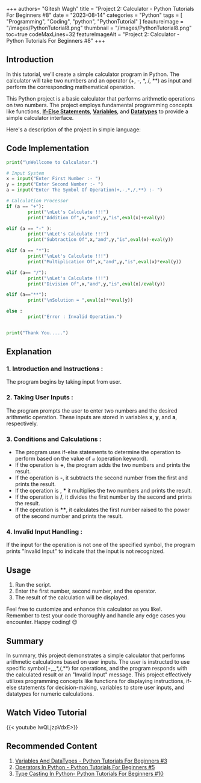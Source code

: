 +++
authors= "Gitesh Wagh"
title = "Project 2: Calculator - Python Tutorials For Beginners #8"
date = "2023-08-14"
categories = "Python"
tags = [
  "Programming", 
  "Coding",
  "python",
  "PythonTutorial"
]
feautureimage = "/images/PythonTutorial8.png"
thumbnail = "/images/PythonTutorial8.png"
toc=true
codeMaxLines=32
featureImageAlt = "Project 2: Calculator - Python Tutorials For Beginners #8"
+++

## Introduction
  
In this tutorial, we’ll create a simple calculator program in Python. The calculator will take two numbers and an operator (+, -, *, /, **) as input and perform the corresponding mathematical operation.  
  
This Python project is a basic calculator that performs arithmetic operations on two numbers. The project employs fundamental programming concepts like functions, **[If-Else Statements](https://giteshwagh.com/post/if-else-statements-in-python-tutorial-6/)**, **[Variables](https://giteshwagh.com/post/variables-and-datatypes-python-tutorial-3/)**, and **[Datatypes](https://giteshwagh.com/post/variables-and-datatypes-python-tutorial-3/)** to provide a simple calculator interface.

Here's a description of the project in simple language:

## Code Implementation
  
````python
print("\nWellcome to Calculator.")

# Input System
x = input("Enter First Number :- ")
y = input("Enter Second Number :- ")
a = input("Enter The Symbol Of Operation(+,-,*,/,**) :- ")

# Calculation Processor
if (a == "+"):
        print("\nLet's Calculate !!!")
        print("Addition Of",x,"and",y,"is",eval(x)+eval(y))

elif (a == "-" ):
        print("\nLet's Calculate !!!")
        print("Subtraction Of",x,"and",y,"is",eval(x)-eval(y))

elif (a == "*"):
        print("\nLet's Calculate !!!")
        print("Multiplication Of",x,"and",y,"is",eval(x)*eval(y))

elif (a== "/"):
        print("\nLet's Calculate !!!")
        print("Division Of",x,"and",y,"is",eval(x)/eval(y))

elif (a=="**"):
        print("\nSolution = ",eval(x)**eval(y)) 

else :
        print("Error : Invalid Operation.")


print("Thank You.....")
````
  
## Explanation
  
### 1. Introduction and Instructions : 
    
The program begins by taking input from user.

### 2. Taking User Inputs :  
  
The program prompts the user to enter two numbers and the desired arithmetic operation. These inputs are stored in variables **x**, **y**, and **a**, respectively.

### 3. Conditions and Calculations : 
   
- The program uses if-else statements to determine the operation to perform based on the value of `a` (operation keyword).
- If the operation is **+**, the program adds the two numbers and prints the result.
- If the operation is **-**, it subtracts the second number from the first and prints the result.
- If the operation is , __*__ it multiplies the two numbers and prints the result.
- If the operation is __/__, it divides the first number by the second and prints the result.
- If the operation is __**__, it calculates the first number raised to the power of the second number and prints the result.

### 4. Invalid Input Handling : 
   
If the input for the operation is not one of the specified symbol, the program prints "Invalid Input" to indicate that the input is not recognized.

## Usage
  
1. Run the script.  
2. Enter the first number, second number, and the operator.  
3. The result of the calculation will be displayed.    

Feel free to customize and enhance this calculator as you like!.   
Remember to test your code thoroughly and handle any edge cases you encounter. Happy coding! 😊  

## Summary  
In summary, this project demonstrates a simple calculator that performs arithmetic calculations based on user inputs. The user is instructed to use specific symbol(+,_,*,/,**) for operations, and the program responds with the calculated result or an "Invalid Input" message. This project effectively utilizes programming concepts like functions for displaying instructions, if-else statements for decision-making, variables to store user inputs, and datatypes for numeric calculations.

## Watch Video Tutorial
  
{{< youtube IwQLjzpVdxE>}}

## Recommended Content
  
1. [Variables And DataTypes - Python Tutorials For Beginners #3](https://giteshwagh.com/post/variables-and-datatypes-python-tutorial-3/)
2. [Operators In Python - Python Tutorials For Beginners #5](https://giteshwagh.com/post/operators-in-python-tutorial-5/)
3. [Type Casting In Python- Python Tutorials For Beginners #10](https://giteshwagh.com/post/type-casting-in-python-tutorial-10/)
  
